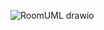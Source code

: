 ![RoomUML drawio](https://github.com/MamikiM/ADP_Assignment1/assets/81409677/bb759a6a-485d-4e5d-b647-88d58080c9b0)
